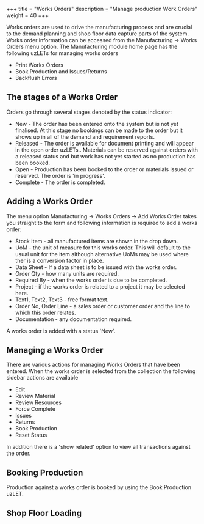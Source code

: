 +++
title = "Works Orders"
description = "Manage production Work Orders"
weight = 40
+++

Works orders are used to drive the manufacturing process and are crucial to the demand planning and shop floor data capture parts of the system. Works order information can be accessed from the Manufacturing -> Works Orders menu option. The Manufacturing module home page has the following uzLETs for managing works orders

*  Print Works Orders
*  Book Production and Issues/Returns
*  Backflush Errors

## The stages of a Works Order

Orders go through several stages denoted by the status indicator:


*  New - The order has been entered onto the system but is not yet finalised. At this stage no bookings can be made to the order but it shows up in all of the demand and requirement reports.
*  Released - The order is available for document printing and will appear in the open order uzLETs.. Materials can be reserved against orders with a released status and but work has not yet started as no production has been booked.
*  Open - Production has been booked to the order or materials issued or reserved. The order is 'in progress'.
*  Complete - The order is completed.

## Adding a Works Order

The menu option Manufacturing -> Works Orders -> Add Works Order takes you straight to the form and following information is required to add a works order:

*  Stock Item - all manufactured items are shown in the drop down.
*  UoM - the unit of measure for this works order. This will default to the usual unit for the item although alternative UoMs may be used where ther is a conversion factor in place.
*  Data Sheet - If a data sheet is to be issued with the works order.
*  Order Qty - how many units are required.
*  Required By - when the works order is due to be completed.
*  Project - if the works order is related to a project it may be selected here.
*  Text1, Text2, Text3 - free format text.
*  Order No, Order Line - a sales order or customer order and the line to which this order relates.
*  Documentation - any documentation required.

A works order is added with a status 'New'.

## Managing a Works Order

There are various actions for managing Works Orders that have been entered. When the works order is selected from the collection
the following sidebar actions are available


*  Edit
*  Review Material
*  Review Resources
*  Force Complete
*  Issues
*  Returns
*  Book Production
*  Reset Status

In addition there is a 'show related' option to view all transactions against the order.

## Booking Production

Production against a works order is booked by using the Book Production uzLET.



## Shop Floor Loading

